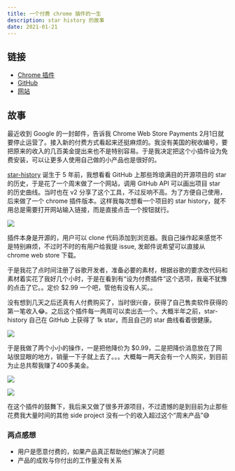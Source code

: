 ```yaml
---
title: 一个付费 chrome 插件的一生
description: star history 的故事
date: 2021-01-21
---
```


## 链接

- [Chrome 插件](https://chrome.google.com/webstore/detail/iijibbcdddbhokfepbblglfgdglnccfn)
- [GitHub](https://github.com/timqian/star-history)
- [网站](https://star-history.t9t.io/)

## 故事

最近收到 Google 的一封邮件，告诉我 Chrome Web Store Payments 2月1日就要停止运营了。接入新的付费方式看起来还挺麻烦的。我没有美国的税收编号，要把原来的收入的几百美金提出来也不是特别容易。于是我决定把这个小插件设为免费安装，可以让更多人使用自己做的小产品也是很好的。


[star-history](https://github.com/timqian/star-history) 诞生于 5 年前，我想看看 GitHub 上那些玲琅满目的开源项目的 star 的历史，于是花了一个周末做了一个网站，调用 GitHub API 可以画出项目 star 的历史曲线。当时也在 v2 分享了这个工具，不过反响不高。为了方便自己使用，后来做了一个 chrome 插件版本。这样我每次想看一个项目的 star history，就不用总是需要打开网站输入链接，而是直接点击一个按钮就行。

![](https://i.v2ex.co/345TEcCd.png)

插件本身是开源的，用户可以 clone 代码添加到浏览器。我自己操作起来感觉不是特别麻烦，不过时不时的有用户给我提 issue, 发邮件说希望可以直接从 chrome web store 下载。

于是我花了点时间注册了谷歌开发者，准备必要的素材，根据谷歌的要求改代码和素材着实花了我好几个小时，于是在看到有“设为付费插件”这个选项，我毫不犹豫的点击了它。。定价 $2.99 一个吧，管他有没有人买。。

没有想到几天之后还真有人付费购买了，当时很兴奋，获得了自己售卖软件获得的第一笔收入😂。之后这个插件每一两周可以卖出去一个。大概半年之前，star-history 自己在 GitHub 上获得了 1k star，而且自己的 star  曲线看着很健康。

![](https://i.v2ex.co/14WUkb4t.png)

于是我做了两个小小的操作，一是把他降价为 $0.99，二是把降价消息放在了网站很显眼的地方，销量一下子就上去了。。。大概每一两天会有一个人购买，到目前为止总共帮我赚了400多美金。

![](https://i.v2ex.co/Qi0a9r07.png)

![](https://i.v2ex.co/N4JSU5co.png)

在这个插件的鼓舞下，我后来又做了很多开源项目，不过遗憾的是到目前为止那些花费我大量时间的其他 side project 没有一个的收入超过这个“周末产品”😅 

### 两点感想

- 用户是愿意付费的，如果产品真正帮助他们解决了问题
- 产品的成败与你付出的工作量没有关系
